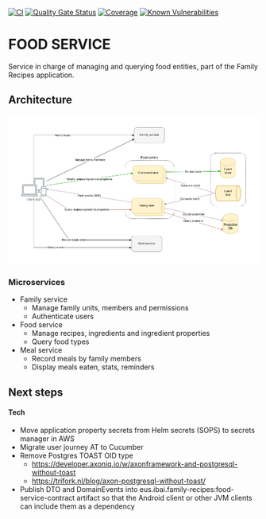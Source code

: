 [![CI](https://github.com/ibaiul/family-recipes.food-service/actions/workflows/ci.yml/badge.svg?branch=master)](https://github.com/ibaiul/family-recipes.food-service/actions/workflows/ci.yml)
[![Quality Gate Status](https://sonarcloud.io/api/project_badges/measure?project=family-recipes.food-service&metric=alert_status)](https://sonarcloud.io/summary/new_code?id=family-recipes.food-service)
[![Coverage](https://sonarcloud.io/api/project_badges/measure?project=family-recipes.food-service&metric=coverage)](https://sonarcloud.io/summary/new_code?id=family-recipes.food-service)
[![Known Vulnerabilities](https://snyk.io/test/github/ibaiul/family-recipes.food-service/badge.svg)](https://snyk.io/test/github/ibaiul/family-recipes.food-service)

# FOOD SERVICE

Service in charge of managing and querying food entities, part of the Family Recipes application.

## Architecture

![Architecture](img/family-recipes-architecture.png "Architecture")

### Microservices
- Family service
  - Manage family units, members and permissions
  - Authenticate users
- Food service
  - Manage recipes, ingredients and ingredient properties
  - Query food types
- Meal service
  - Record meals by family members
  - Display meals eaten, stats, reminders

## Next steps
#### Tech
- Move application property secrets from Helm secrets (SOPS) to secrets manager in AWS
- Migrate user journey AT to Cucumber 
- Remove Postgres TOAST OID type
  - https://developer.axoniq.io/w/axonframework-and-postgresql-without-toast
  - https://trifork.nl/blog/axon-postgresql-without-toast/
- Publish DTO and DomainEvents into eus.ibai.family-recipes:food-service-contract artifact so that the Android client or other JVM clients can include them as a dependency
